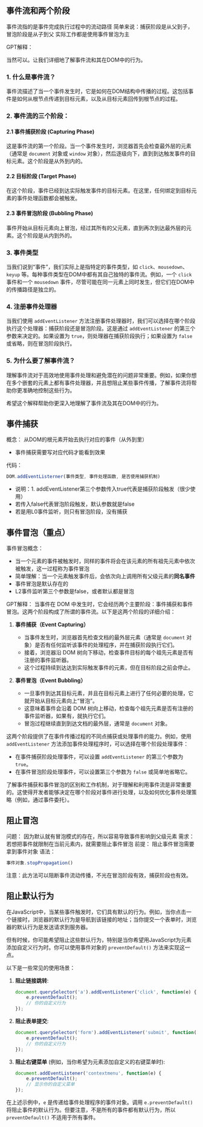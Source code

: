 ## 事件流和两个阶段


事件流指的是事件完成执行过程中的流动路径
简单来说：捕获阶段是从父到子， 冒泡阶段是从子到父
实际工作都是使用事件冒泡为主


GPT解释：

当然可以。让我们详细地了解事件流和其在DOM中的行为。

### 1. 什么是事件流？

事件流描述了当一个事件发生时，它是如何在DOM结构中传播的过程。这包括事件是如何从根节点传递到目标元素，以及从目标元素回传到根节点的过程。

### 2. 事件流的三个阶段：

#### 2.1 事件捕获阶段 (Capturing Phase)

这是事件流的第一个阶段。当一个事件发生时，浏览器首先会检查最外层的元素（通常是 `document` 对象或 `window` 对象），然后逐级向下，直到到达触发事件的目标元素。这个阶段是从外到内的。

#### 2.2 目标阶段 (Target Phase)

在这个阶段，事件已经到达实际触发事件的目标元素。在这里，任何绑定到目标元素的事件处理函数都会被触发。

#### 2.3 事件冒泡阶段 (Bubbling Phase)

事件开始从目标元素向上冒泡，经过其所有的父元素，直到再次到达最外层的元素。这个阶段是从内到外的。

### 3. 事件类型

当我们说到“事件”，我们实际上是指特定的事件类型，如 `click`、`mousedown`、`keyup` 等。每种事件类型在DOM中都有其自己独特的事件流。例如，一个 `click` 事件和一个 `mousedown` 事件，尽管可能在同一元素上同时发生，但它们在DOM中的传播路径是独立的。

### 4. 注册事件处理器

当我们使用 `addEventListener` 方法注册事件处理器时，我们可以选择在哪个阶段执行这个处理器：捕获阶段还是冒泡阶段。这是通过 `addEventListener` 的第三个参数来决定的。如果设置为 `true`，则处理器在捕获阶段执行；如果设置为 `false` 或省略，则在冒泡阶段执行。

### 5. 为什么要了解事件流？

理解事件流对于高效地使用事件处理和避免潜在的问题非常重要。例如，如果你想在多个嵌套的元素上都有事件处理器，并且想阻止某些事件传播，了解事件流将帮助你更准确地控制这些行为。

希望这个解释帮助你更深入地理解了事件流及其在DOM中的行为。




## 事件捕获

概念：
从DOM的根元素开始去执行对应的事件（从外到里）

- 事件捕获需要写对应代码才能看到效果
  
代码：
```js
DOM.addEventListerner(事件类型, 事件处理函数, 是否使用捕获机制)
```
- 说明：1. addEventListener第三个参数传入true代表是捕获阶段触发（很少使用）
- 若传入false代表冒泡阶段触发，默认参数就是false
- 若是用L0事件监听，则只有冒泡阶段，没有捕获


## 事件冒泡（重点）

事件冒泡概念：

- 当一个元素的事件被触发时，同样的事件将会在该元素的所有祖先元素中依次被触发，这一过程称为事件冒泡
- 简单理解：当一个元素触发事件后，会依次向上调用所有父级元素的**同名事件**
- 事件冒泡是默认存在的
- L2事件监听第三个参数是false，或者默认都是冒泡


GPT解释：
当事件在 DOM 中发生时，它会经历两个主要阶段：事件捕获和事件冒泡。这两个阶段构成了所谓的事件流。以下是这两个阶段的详细介绍：

1. **事件捕获（Event Capturing）**
    - 当事件发生时，浏览器首先检查文档的最外层元素（通常是 `document` 对象）是否有任何监听该事件的处理程序，并在捕获阶段执行它们。
    - 接着，浏览器沿 DOM 树向下移动，检查事件目标的每个祖先元素是否有注册的事件监听器。
    - 这个过程持续到达达到实际触发事件的元素，但在目标阶段之前会停止。

2. **事件冒泡（Event Bubbling）**
    - 一旦事件到达其目标元素，并且在目标元素上进行了任何必要的处理，它就开始从目标元素向上“冒泡”。
    - 这意味着事件会沿着 DOM 树向上移动，检查每个祖先元素是否有注册的事件监听器，如果有，就执行它们。
    - 冒泡过程继续直到到达文档的最外层，通常是 `document` 对象。

这两个阶段提供了在事件传播过程的不同点捕获或处理事件的能力。例如，使用 `addEventListener` 方法添加事件处理程序时，可以选择在哪个阶段处理事件：

- 在事件捕获阶段处理事件，可以设置 `addEventListener` 的第三个参数为 `true`。
- 在事件冒泡阶段处理事件，可以设置第三个参数为 `false` 或简单地省略它。

了解事件捕获和事件冒泡的区别和工作机制，对于理解和利用事件流是非常重要的。这使得开发者能够决定在哪个阶段对事件进行处理，以及如何优化事件处理策略（例如，通过事件委托）。

## 阻止冒泡

问题： 因为默认就有冒泡模式的存在，所以容易导致事件影响到父级元素
需求： 若想把事件就限制在当前元素内，就需要阻止事件冒泡
前提： 阻止事件冒泡需要拿到事件对象
语法： 
```js
事件对象.stopPropagation()
```

注意：此方法可以阻断事件流动传播，不光在冒泡阶段有效，捕获阶段也有效。

## 阻止默认行为

在JavaScript中，当某些事件触发时，它们具有默认的行为。例如，当你点击一个链接时，浏览器的默认行为是导航到该链接的地址；当你提交一个表单时，浏览器的默认行为是发送请求到服务器。

但有时候，你可能希望阻止这些默认行为，特别是当你希望用JavaScript为元素添加自定义行为时。你可以使用事件对象的 `preventDefault()` 方法来实现这一点。

以下是一些常见的使用场景：

1. **阻止链接跳转**:
    ```javascript
    document.querySelector('a').addEventListener('click', function(e) {
        e.preventDefault();
        // 你的自定义行为
    });
    ```

2. **阻止表单提交**:
    ```javascript
    document.querySelector('form').addEventListener('submit', function(e) {
        e.preventDefault();
        // 你的自定义行为
    });
    ```

3. **阻止右键菜单** (例如，当你希望为元素添加自定义的右键菜单时):
    ```javascript
    document.addEventListener('contextmenu', function(e) {
        e.preventDefault();
        // 显示你的自定义菜单
    });
    ```

在上述示例中，`e` 是传递给事件处理程序的事件对象。调用 `e.preventDefault()` 将阻止事件的默认行为。但要注意，不是所有的事件都有默认行为，所以 `preventDefault()` 不适用于所有事件。